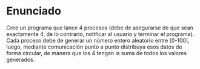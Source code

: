 # Enunciado
Cree un programa que lance 4 procesos (debe de asegurarse de que sean exactamente 4, de lo contrario, notificar al usuario y terminar el programa). Cada proceso debe de generar un número entero aleatorio entre [0-100[, luego, mediante comunicación punto a punto distribuya esos datos de forma circular, de manera que los 4 tengan la suma de todos los valores generados.